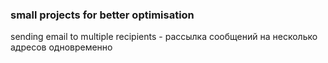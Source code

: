### small projects for better optimisation

sending email to multiple recipients - рассылка сообщений на несколько адресов одновременно
